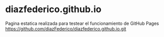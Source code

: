 # diazfederico.github.io
Pagina estatica realizada para testear el funcionamiento de GitHub Pages
https://github.com/diazFederico/diazfederico.github.io.git
